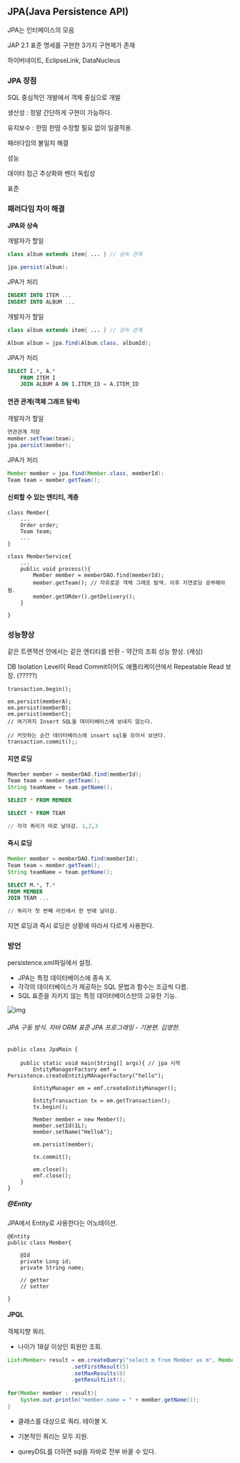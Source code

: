 





## JPA(Java Persistence API)

JPA는 인터페이스의 모음

JAP 2.1 표준 명세를 구현한 3가지 구현체가 존재

하이버네이트, EclipseLink, DataNucleus



### JPA 장점

SQL 중심적인 개발에서 객체 중심으로 개발

생산성 : 정말 간단하게 구현이 가능하다.

유지보수 : 한땀 한땀 수정할 필요 없이 일괄적용.

패러다임의 불일치 해결

성능

데이터 접근 추상화와 벤더 독립성

표준



### 패러다임 차이 해결



**JPA와 상속**

개발자가 할일

```java
class album extends item{ ... } // 상속 관계

jpa.persist(album);
```

JPA가 처리

```sql
INSERT INTO ITEM ...
INSERT INTO ALBUM ...
```



개발자가 할일

```java
class album extends item{ ... } // 상속 관계

Album album = jpa.find(Album.class, albumId);
```

JPA가 처리

```sql
SELECT I.*, A.*
	FROM ITEM I
	JOIN ALBUM A ON I.ITEM_ID = A.ITEM_ID
```





#### 연관 관계(객체 그래프 탐색)



개발자가 할일

```java
연관관계 저장
member.setTeam(team);
jpa.persist(member);
```



JPA가 처리

```java
Member member = jpa.find(Member.class, memberId);
Team team = member.getTeam();
```





#### 신뢰할 수 있는 엔티티, 계층

```
class Member{
	...
	Order order;
	Team team;
	...
}

class MemberService{
	...
	public void process(){
		Member member = memberDAO.find(memberId);
		member.getTeam(); // 자유로운 객체 그래프 탐색. 이후 지연로딩 공부해야됨.
		member.getORder().getDelivery();
	}

}
```



### 성능향상

같은 트랜잭션 안에서는 같은 엔티티를 반환 - 약간의 조회 성능 향상. (캐싱)

DB Isolation Level이 Read Commit이어도 애플리케이션에서 Repeatable Read 보장. (?????)

```
transaction.begin();

em.persist(memberA);
em.persist(memberB);
em.persist(memberC);
// 여기까지 Insert SQL을 데이터베이스에 보내지 않는다.

// 커밋하는 순간 데이터베이스에 insert sql을 모아서 보낸다.
transaction.commit();;
```



#### 지연 로딩

```java
Memrber member = memberDAO.find(memberId);
Team team = member.getTeam();
String teamName = team.getName();
```



```sql
SELECT * FROM MEMBER

SELECT * FROM TEAM

// 각각 쿼리가 따로 날아감. 1,2,3
```



#### 즉시 로딩

```java
Member member = memberDAO.find(memberId);
Team team = member.getTeam();
String teamName = team.getName();
```



```sql
SELECT M.*, T.*
FROM MEMBER
JOIN TEAM ...

// 쿼리가 첫 번째 라인에서 한 번에 날아감.
```



지연 로딩과 즉시 로딩은 상황에 따라서 다르게 사용한다.



### 방언

persistence.xml파일에서 설정.

- JPA는 특정 데이터베이스에 종속  X.
- 각각의 데이터베이스가 제공하는 SQL  문법과 함수는 조금씩 다름.
- SQL 표준을 지키지 않는 특정 데이터베이스만의 고유한 기능.



![img](https://media.vlpt.us/images/hyun6ik/post/c25121d2-4b85-429b-bfb2-735a2967d651/image.png)

###### JPA 구동 방식. 자바 ORM 표준 JPA 프로그래밍 - 기본편. 김영한.



```
public class JpaMain {

	public static void main(String[] args){ // jpa 시작
		EntityManagerFactory emf = Persistence.createEntitiyMAnagerFactory("hello");

		EntityManager em = emf.createEntityManager();
		
		EntityTransaction tx = em.getTransaction();
		tx.begin();
		
		Member member = new Member();
		member.setId(1L);
		member.setName("HelloA");
		
		em.persist(member);
		
		tx.commit();
		
		em.close();
		emf.close();
	}
}
```



##### @Entity

JPA에서 Entity로 사용한다는 어노테이션.

```
@Entity
public class Member{
	
	@Id
	private Long id;
	private String name;
	
	// getter
	// setter
	
}
```



#### JPQL

객체지향 쿼리.

- 나이가 18살 이상인 회원만 조회.

```java
List<Member> result = em.createQuery("select m from Member as m", Member.class)
                    .setFirstResult(5)
                    .setMaxResults(8)
                    .getResultList();
					
for(Member member : result){
    System.out.println("member.name = " + member.getName());
}
```

- 클래스를 대상으로 쿼리. 테이블 X.
- 기본적인 쿼리는 모두 지원.

- qureyDSL를 더하면 sql을 자바로 전부 바꿀 수 있다.

